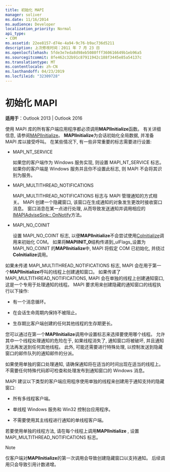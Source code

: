 ```yaml
---
title: 初始化 MAPI
manager: soliver
ms.date: 11/16/2014
ms.audience: Developer
localization_priority: Normal
api_type:
- COM
ms.assetid: 22ee8157-d74e-4a94-9c76-b9ac736d5211
description: 上次修改时间：2011 年 7 月 23 日
ms.openlocfilehash: 5fde3e7eda8d98eb5080fff360616649b1eb96a5
ms.sourcegitcommit: 8fe462c32b91c87911942c188f3445e85a54137c
ms.translationtype: MT
ms.contentlocale: zh-CN
ms.lasthandoff: 04/23/2019
ms.locfileid: "32309728"
---
```

# <a name="initializing-mapi"></a>初始化 MAPI

  
  
**适用于**：Outlook 2013 | Outlook 2016 
  
使用 MAPI 库的所有客户端应用程序都必须调用**MAPIInitialize**函数。 有关详细信息, 请参阅[MAPIInitialize](mapiinitialize.md)。 **MAPIInitialize**为会话初始化全局数据, 并准备 MAPI 库以接受呼叫。 在某些情况下, 有一些非常重要的标志需要进行设置: 
  
- MAPI_NT_SERVICE
    
    如果您的客户端作为 Windows 服务实现, 则设置 MAPI_NT_SERVICE 标志。 如果你的客户端是 Windows 服务并且你不设置此标志, 则 MAPI 不会将其识别为服务。 
    
- MAPI_MULTITHREAD_NOTIFICATIONS
    
    MAPI_MULTITHREAD_NOTIFICATIONS 标志与 MAPI 管理通知的方式相关。 MAPI 创建一个隐藏窗口, 该窗口在生成通知的对象发生更改时接收窗口消息。 窗口消息在某一点进行处理, 从而导致发送通知并调用相应的[IMAPIAdviseSink:: OnNotify](imapiadvisesink-onnotify.md)方法。 
    
- MAPI_NO_COINIT
    
    设置 MAPI_NO_COINT 标志, 以便**MAPIInitialize**不会尝试使用[CoInitialize](https://msdn.microsoft.com/library/ms886303.aspx)调用来初始化 COM。 如果将**MAPIINIT_0**结构传递到_ulFlags_设置为 MAPI_NO_COINIT 的**MAPIInitialize**中, MAPI 将假定 COM 已初始化, 并绕过**CoInitialize**调用。
    
如果未传递 MAPI_MULTITHREAD_NOTIFICATIONS 标志, MAPI 会在用于第一个**MAPIInitialize**呼叫的线程上创建通知窗口。 如果传递了 MAPI_MULTITHREAD_NOTIFICATIONS, MAPI 会在单独的线程上创建通知窗口, 这是一个专用于处理通知的线程。 MAPI 要求用来创建隐藏的通知窗口的线程执行以下操作: 
  
- 有一个消息循环。
    
- 在会话生命周期内保持不被阻止。
    
- 生存期比客户端创建的任何其他线程的生存期更长。 
    
您可以通过在第一个**MAPIInitialize**调用中设置标志来选择要使用哪个线程。 允许其中一个线程处理通知的危险在于, 如果线程消失了, 通知窗口将被破坏, 并且通知无法再发送到任何其他线程。 此外, 可能还需要进行特殊处理, 以控制发送到隐藏窗口的邮件队列的通知邮件的分派。 
  
如果使用单独的窗口处理通知, 请确保通知将在适当的时间出现在适当的线程上。 不需要任何特殊代码即可检查和处理发布到通知窗口的 Windows 消息。 
  
MAPI 建议以下类型的客户端应用程序使用单独的线程来创建用于通知支持的隐藏窗口:
  
- 所有多线程客户端。
    
- 单线程 Windows 服务和 Win32 控制台应用程序。
    
- 不需要使用其主线程进行通知的单线程客户端。
    
若要使用单独的线程方法, 请在每个线程上调用**MAPIInitialize** , 设置 MAPI_MULTITHREAD_NOTIFICATIONS 标志。 
  
> [!NOTE]
> 仅客户端对**MAPIInitialize**的第一次调用会导致创建隐藏窗口以支持通知。 后续调用只会导致引用计数递增。 
  

